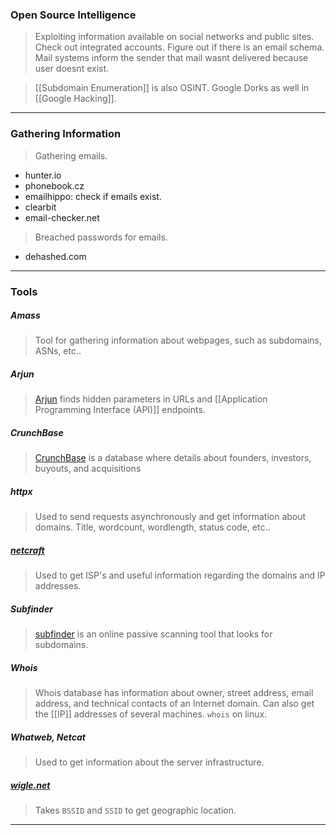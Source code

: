 
### Open Source Intelligence

>Exploiting information available on social networks and public sites.
>Check out integrated accounts.
>Figure out if there is an email schema. Mail systems inform the sender that mail wasnt delivered because user doesnt exist.

> [[Subdomain Enumeration]] is also OSINT.
> Google Dorks as well in [[Google Hacking]].
---

### Gathering Information

> Gathering emails.
* hunter.io
* phonebook.cz
* emailhippo: check if emails exist.
* clearbit
* email-checker.net

>Breached passwords for emails.
* dehashed.com

---

### Tools

##### Amass
> Tool for gathering information about webpages, such as subdomains, ASNs, etc..

##### Arjun
> [Arjun](https://github.com/s0md3v/Arjun) finds hidden parameters in URLs and [[Application Programming Interface (API)]] endpoints.

##### CrunchBase
> [CrunchBase](http://www.crunchbase.com) is a database where details about founders, investors, buyouts, and acquisitions

##### httpx

> Used to send requests asynchronously and get information about domains.
> Title, wordcount, wordlength, status code, etc.. 

##### [netcraft](http://netcraft.com)
> Used to get ISP's and useful information regarding the domains and IP addresses.

##### Subfinder
> [subfinder](https://github.com/projectdiscovery/subfinder) is an online passive scanning tool that looks for subdomains.

##### Whois
> Whois database has information about owner, street address, email address, and technical contacts of an Internet domain.
> Can also get the [[IP]] addresses of several machines.
> `whois` on linux. 

##### Whatweb, Netcat
> Used to get information about the server infrastructure.

##### [wigle.net](https://wigle.net)
> Takes `BSSID` and `SSID` to get geographic location.


---
